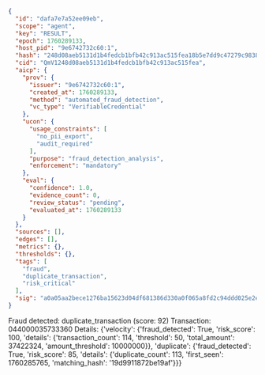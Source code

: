 ```json
{
  "id": "dafa7e7a52ee09eb",
  "scope": "agent",
  "key": "RESULT",
  "epoch": 1760289133,
  "host_pid": "9e6742732c60:1",
  "hash": "248d08aeb5131d1b4fedcb1bfb42c913ac515fea18b5e7dd9c47279c9838de16",
  "cid": "QmV1248d08aeb5131d1b4fedcb1bfb42c913ac515fea",
  "aicp": {
    "prov": {
      "issuer": "9e6742732c60:1",
      "created_at": 1760289133,
      "method": "automated_fraud_detection",
      "vc_type": "VerifiableCredential"
    },
    "ucon": {
      "usage_constraints": [
        "no_pii_export",
        "audit_required"
      ],
      "purpose": "fraud_detection_analysis",
      "enforcement": "mandatory"
    },
    "eval": {
      "confidence": 1.0,
      "evidence_count": 0,
      "review_status": "pending",
      "evaluated_at": 1760289133
    }
  },
  "sources": [],
  "edges": [],
  "metrics": {},
  "thresholds": {},
  "tags": [
    "fraud",
    "duplicate_transaction",
    "risk_critical"
  ],
  "sig": "a0a05aa2bece1276ba15623d04df681386d330a0f065a8fd2c94ddd025e2ed41"
}
```

Fraud detected: duplicate_transaction (score: 92)
Transaction: 044000035733360
Details: {'velocity': {'fraud_detected': True, 'risk_score': 100, 'details': {'transaction_count': 114, 'threshold': 50, 'total_amount': 37422324, 'amount_threshold': 10000000}}, 'duplicate': {'fraud_detected': True, 'risk_score': 85, 'details': {'duplicate_count': 113, 'first_seen': 1760285765, 'matching_hash': '19d9911872be19af'}}}